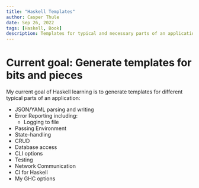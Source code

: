 ```yaml
---
title: "Haskell Templates"
author: Casper Thule
date: Sep 26, 2022
tags: [Haskell, Book]
description: Templates for typical and necessary parts of an application
---
```


# Current goal: Generate templates for bits and pieces
My current goal of Haskell learning is to generate templates for different typical parts of an application:
- JSON/YAML parsing and writing
- Error Reporting including:
  - Logging to file
- Passing Environment
- State-handling
- CRUD
- Database access
- CLI options
- Testing
- Network Communication
- CI for Haskell
- My GHC options